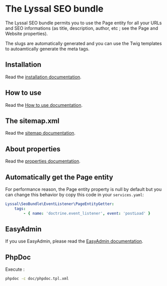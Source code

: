 # The Lyssal SEO bundle


The Lyssal SEO bundle permits you to use the Page entity for all your URLs and SEO informations (as title, description, author, etc ; see the Page and Website properties).

The slugs are automatically generated and you can use the Twig templates to autoamtically generate the meta tags.


## Installation

Read the [installation documentation](doc/Installation.md).


## How to use

Read the [How to use documentation](doc/HowToUse.md).


## The sitemap.xml

Read the [sitemap documentation](doc/Sitemap.md).


## About properties

Read the [properties documentation](doc/Properties.md).


## Automatically get the Page entity

For performance reason, the Page entity property is null by default but you can change this behavior by copy this code in your `services.yaml`:

```yaml
Lyssal\SeoBundle\EventListener\PageEntityGetter:
    tags:
        - { name: 'doctrine.event_listener', event: 'postLoad' }
```


## EasyAdmin

If you use EasyAdmin, please read the [EasyAdmin documentation](doc/EasyAdmin.md).


## PhpDoc

Execute :

```sh
phpdoc -c doc/phpdoc.tpl.xml
```
